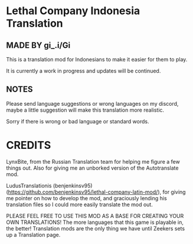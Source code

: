 # Lethal Company Indonesia Translation
## MADE BY gi_.i/Gi

This is a translation mod for Indonesians to make it easier for them to play.

It is currently a work in progress and updates will be continued.

## NOTES
Please send language suggestions or wrong languages on my discord, maybe a little suggestion will make this translation more realistic.

Sorry if there is wrong or bad language or standard words.

# CREDITS
LynxBite, from the Russian Translation team for helping me figure a few things out. Also for giving me an unborked version of the Autotranslate mod.

LudusTranslationis (benjenkinsv95) (https://github.com/benjenkinsv95/lethal-company-latin-mod/), for giving me pointer on how to develop the mod, and graciously lending his translation files so I could more easily translate the mod out.

PLEASE FEEL FREE TO USE THIS MOD AS A BASE FOR CREATING YOUR OWN TRANSLATIONS! The more languages that this game is playable in, the better! Translation mods are the only thing we have until Zeekers sets up a Translation page.
